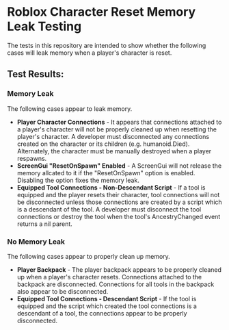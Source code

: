 # Roblox Character Reset Memory Leak Testing

The tests in this repository are intended to show whether the following cases will leak memory when a player's character is reset.

## Test Results:

### Memory Leak
The following cases appear to leak memory.
* **Player Character Connections** - It appears that connections attached to a player's character will not be properly cleaned up when resetting the player's character.  A developer must disconnected any connections created on the character or its children (e.g. humanoid.Died).  Alternately, the character must be manually destroyed when a player respawns.
* **ScreenGui "ResetOnSpawn" Enabled** - A ScreenGui will not release the memory allcated to it if the "ResetOnSpawn" option is enabled.  Disabling the option fixes the memory leak.
* **Equipped Tool Connections - Non-Descendant Script** - If a tool is equipped and the player resets their character, tool connections will not be disconnected unless those connections are created by a script which is a descendant of the tool.  A developer must disconnect the tool connections or destroy the tool when the tool's AncestryChanged event returns a nil parent.


### No Memory Leak
The following cases appear to properly clean up memory.
* **Player Backpack** - The player backpack appears to be properly cleaned up when a player's character resets.  Connections attached to the backpack are disconnected.  Connections for all tools in the backpack also appear to be disconnected.
* **Equipped Tool Connections - Descendant Script** - If the tool is equipped and the script which created the tool connections is a descendant of a tool, the connections appear to be properly disconnected.
